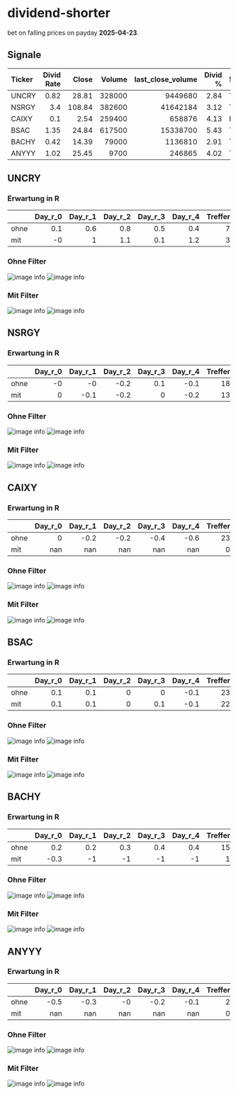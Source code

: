 # dividend-shorter

bet on falling prices on payday **2025-04-23**.

## Signale

| Ticker   |   Divid Rate |   Close |   Volume |   last_close_volume |   Divid % | 5_Days_pos   | above_SMA_50   |
|:---------|-------------:|--------:|---------:|--------------------:|----------:|:-------------|:---------------|
| UNCRY    |         0.82 |   28.81 |   328000 |             9449680 |      2.84 | True         | True           |
| NSRGY    |         3.4  |  108.84 |   382600 |            41642184 |      3.12 | True         | True           |
| CAIXY    |         0.1  |    2.54 |   259400 |              658876 |      4.13 | False        | True           |
| BSAC     |         1.35 |   24.84 |   617500 |            15338700 |      5.43 | True         | True           |
| BACHY    |         0.42 |   14.39 |    79000 |             1136810 |      2.91 | True         | True           |
| ANYYY    |         1.02 |   25.45 |     9700 |              246865 |      4.02 | True         | True           |

## UNCRY

### Erwartung in R
|      |   Day_r_0 |   Day_r_1 |   Day_r_2 |   Day_r_3 |   Day_r_4 |   Treffer |
|:-----|----------:|----------:|----------:|----------:|----------:|----------:|
| ohne |       0.1 |       0.6 |       0.8 |       0.5 |       0.4 |         7 |
| mit  |      -0   |       1   |       1.1 |       0.1 |       1.2 |         3 |

### Ohne Filter
![image info](./data/UNCRY_box_all.png)
![image info](./data/UNCRY_median_all.png)

### Mit Filter
![image info](./data/UNCRY_box_filtered.png)
![image info](./data/UNCRY_median_filtered.png)

## NSRGY

### Erwartung in R
|      |   Day_r_0 |   Day_r_1 |   Day_r_2 |   Day_r_3 |   Day_r_4 |   Treffer |
|:-----|----------:|----------:|----------:|----------:|----------:|----------:|
| ohne |        -0 |      -0   |      -0.2 |       0.1 |      -0.1 |        18 |
| mit  |         0 |      -0.1 |      -0.2 |       0   |      -0.2 |        13 |

### Ohne Filter
![image info](./data/NSRGY_box_all.png)
![image info](./data/NSRGY_median_all.png)

### Mit Filter
![image info](./data/NSRGY_box_filtered.png)
![image info](./data/NSRGY_median_filtered.png)

## CAIXY

### Erwartung in R
|      |   Day_r_0 |   Day_r_1 |   Day_r_2 |   Day_r_3 |   Day_r_4 |   Treffer |
|:-----|----------:|----------:|----------:|----------:|----------:|----------:|
| ohne |         0 |      -0.2 |      -0.2 |      -0.4 |      -0.6 |        23 |
| mit  |       nan |     nan   |     nan   |     nan   |     nan   |         0 |

### Ohne Filter
![image info](./data/CAIXY_box_all.png)
![image info](./data/CAIXY_median_all.png)

### Mit Filter
![image info](./data/CAIXY_box_filtered.png)
![image info](./data/CAIXY_median_filtered.png)

## BSAC

### Erwartung in R
|      |   Day_r_0 |   Day_r_1 |   Day_r_2 |   Day_r_3 |   Day_r_4 |   Treffer |
|:-----|----------:|----------:|----------:|----------:|----------:|----------:|
| ohne |       0.1 |       0.1 |         0 |       0   |      -0.1 |        23 |
| mit  |       0.1 |       0.1 |         0 |       0.1 |      -0.1 |        22 |

### Ohne Filter
![image info](./data/BSAC_box_all.png)
![image info](./data/BSAC_median_all.png)

### Mit Filter
![image info](./data/BSAC_box_filtered.png)
![image info](./data/BSAC_median_filtered.png)

## BACHY

### Erwartung in R
|      |   Day_r_0 |   Day_r_1 |   Day_r_2 |   Day_r_3 |   Day_r_4 |   Treffer |
|:-----|----------:|----------:|----------:|----------:|----------:|----------:|
| ohne |       0.2 |       0.2 |       0.3 |       0.4 |       0.4 |        15 |
| mit  |      -0.3 |      -1   |      -1   |      -1   |      -1   |         1 |

### Ohne Filter
![image info](./data/BACHY_box_all.png)
![image info](./data/BACHY_median_all.png)

### Mit Filter
![image info](./data/BACHY_box_filtered.png)
![image info](./data/BACHY_median_filtered.png)

## ANYYY

### Erwartung in R
|      |   Day_r_0 |   Day_r_1 |   Day_r_2 |   Day_r_3 |   Day_r_4 |   Treffer |
|:-----|----------:|----------:|----------:|----------:|----------:|----------:|
| ohne |      -0.5 |      -0.3 |        -0 |      -0.2 |      -0.1 |         2 |
| mit  |     nan   |     nan   |       nan |     nan   |     nan   |         0 |

### Ohne Filter
![image info](./data/ANYYY_box_all.png)
![image info](./data/ANYYY_median_all.png)

### Mit Filter
![image info](./data/ANYYY_box_filtered.png)
![image info](./data/ANYYY_median_filtered.png)

